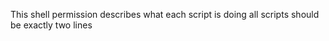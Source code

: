 This shell permission describes what each script is doing 
all scripts should be exactly two lines 
